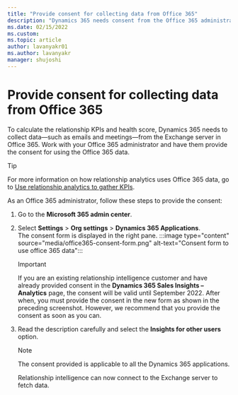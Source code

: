 ```yaml
---
title: "Provide consent for collecting data from Office 365"
description: "Dynamics 365 needs consent from the Office 365 administrator to use the exchange data and provide relationship insights from the data."
ms.date: 02/15/2022
ms.custom: 
ms.topic: article
author: lavanyakr01
ms.author: lavanyakr
manager: shujoshi
---
```


# Provide consent for collecting data from Office 365  

To calculate the relationship KPIs and health score, Dynamics 365 needs to collect data—such as emails and meetings—from the Exchange server in Office 365. Work with your Office 365 administrator and have them provide the consent for using the Office 365 data.  

> [!TIP]
> For more information on how relationship analytics uses Office 365 data, go to [Use relationship analytics to gather KPIs](relationship-analytics.md).

As an Office 365 administrator, follow these steps to provide the consent:
    
1. Go to the **Microsoft 365 admin center**.    
    
2. Select **Settings** > **Org settings** > **Dynamics 365 Applications**.    
    The consent form is displayed in the right pane.
    :::image type="content" source="media/office365-consent-form.png" alt-text="Consent form to use office 365 data":::

    > [!IMPORTANT]
    > If you are an existing relationship intelligence customer and have already provided consent in the **Dynamics 365 Sales Insights – Analytics** page, the consent will be valid until September 2022. After when, you must provide the consent in the new form as shown in the preceding screenshot. However, we recommend that you provide the consent as soon as you can.  
    
3. Read the description carefully and select the **Insights for other users** option. 

    > [!NOTE]
    > The consent provided is applicable to all the Dynamics 365 applications.  
      
    Relationship intelligence can now connect to the Exchange server to fetch data.

